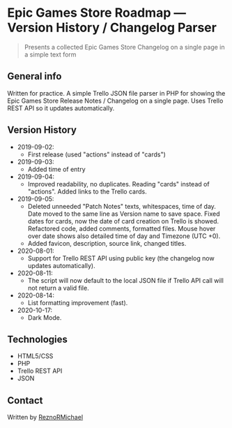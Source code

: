 # Epic Games Store Roadmap — Version History / Changelog Parser

> Presents a collected Epic Games Store Changelog on a single page in a simple text form

## General info

Written for practice. A simple Trello JSON file parser in PHP for showing the Epic Games Store Release Notes / Changelog on a single page. Uses Trello REST API so it updates automatically.

## Version History

* 2019-09-02:
  * First release (used "actions" instead of "cards")
* 2019-09-03:
  * Added time of entry
* 2019-09-04:
  * Improved readability, no duplicates. Reading "cards" instead of "actions". Added links to the Trello cards.
* 2019-09-05:
  * Deleted unneeded "Patch Notes" texts, whitespaces, time of day. Date moved to the same line as Version name to save space. Fixed dates for cards, now the date of card creation on Trello is showed. Refactored code, added comments, formatted files. Mouse hover over date shows also detailed time of day and Timezone (UTC +0).
  * Added favicon, description, source link, changed titles.
* 2020-08-01:
  * Support for Trello REST API using public key (the changelog now updates automatically).
* 2020-08-11:
  * The script will now default to the local JSON file if Trello API call will not return a valid file.
* 2020-08-14:
  * List formatting improvement (fast).
* 2020-10-17:
  * Dark Mode.

## Technologies

* HTML5/CSS
* PHP
* Trello REST API
* JSON

## Contact

Written by [ReznoRMichael](https://github.com/ReznoRMichael)

